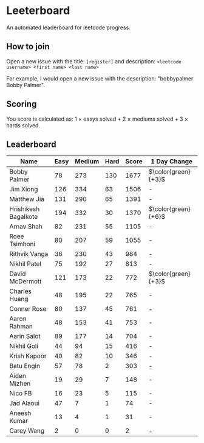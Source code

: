 # Leeterboard

An automated leaderboard for leetcode progress.

## How to join

Open a new issue with the title: `[register]` and description:
`<leetcode username> <first name> <last name>`

For example, I would open a new issue with the description: "bobbypalmer Bobby Palmer".

## Scoring

You score is calculated as:
1 $\times$ easys solved + 2 $\times$ mediums solved + 3 $\times$ hards solved.

## Leaderboard
| Name | Easy | Medium | Hard | Score | 1 Day Change |
| --- | --- | --- | --- | --- | --- |
| Bobby Palmer | 78 | 273 | 130 | 1677 | $\color{green}{+3}$ |
| Jim Xiong | 126 | 334 | 63 | 1506 | - |
| Matthew Jia | 131 | 290 | 65 | 1391 | - |
| Hrishikesh Bagalkote | 194 | 332 | 30 | 1370 | $\color{green}{+6}$ |
| Arnav Shah | 82 | 231 | 55 | 1105 | - |
| Roee Tsimhoni | 80 | 207 | 59 | 1055 | - |
| Rithvik Vanga | 36 | 230 | 43 | 984 | - |
| Nikhil Patel | 75 | 192 | 27 | 813 | - |
| David McDermott | 121 | 173 | 22 | 772 | $\color{green}{+3}$ |
| Charles Huang | 48 | 195 | 22 | 765 | - |
| Conner Rose | 80 | 137 | 45 | 761 | - |
| Aaron Rahman | 48 | 153 | 41 | 753 | - |
| Aarin Salot | 89 | 177 | 14 | 704 | - |
| Nikhil Goli | 44 | 94 | 15 | 416 | - |
| Krish Kapoor | 40 | 82 | 10 | 346 | - |
| Batu Engin | 57 | 78 | 2 | 303 | - |
| Aiden Mizhen | 19 | 29 | 7 | 148 | - |
| Nico FB | 16 | 23 | 5 | 115 | - |
| Jad Alaoui | 47 | 7 | 1 | 74 | - |
| Aneesh Kumar | 13 | 4 | 1 | 31 | - |
| Carey Wang | 2 | 0 | 0 | 2 | - |
